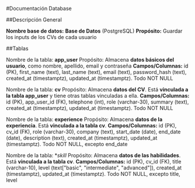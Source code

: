 #Documentación Database

##Descripción General

  **Nombre base de datos:**
  **Base de Datos** (PostgreSQL)
  **Propósito:** Guardar los inputs de los CVs de cada usuario

##Tablas

  Nombre de la tabla: **app_user**
  Propósito: Almacena **datos básicos del usuario**, como nombre, apellido, email y contraseña
  **Campos/Columnas:** id (PK), first_name (text), last_name (text), email (text), password_hash (text), created_at (timestamptz), updated_at (timestamptz). Todo NOT NULL

  Nombre de la tabla: **cv**
  Propósito: Almacena **datos del CV**. Está **vinculada a la tabla app_user** y tiene otras tablas vinculadas a ella.
  **Campos/Columnas:** id (PK), app_user_id (FK), telephone (int), role (varchar-30), summary (text), created_at (timestamptz), updated_at (timestamptz). Todo NOT NULL

  Nombre de la tabla: **experience**
  Propósito: Almacena **datos de la experiencia**. Está **vinculada a la tabla cv**.
  **Campos/Columnas:** id (PK), cv_id (FK), role (varchar-30), company (text), start_date (date), end_date (date), description (text), created_at (timestamptz), updated_at (timestamptz). Todo NOT NULL, excepto end_date

  Nombre de la tabla: **skill*
  Propósito: Almacena **datos de las habilidades**. Está **vinculada a la tabla cv**.
  **Campos/Columnas:** id (PK), cv_id (FK), title (varchar-10), level (text["basic", "intermediate", "advanced"]), created_at (timestamptz), updated_at (timestamptz). Todo NOT NULL, excepto title, level

